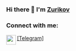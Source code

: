 ### Hi there 👋 I'm <a href="https://github.com/zurikov">Zurikov</a>
### Connect with me:
<a href="https://t.me/zurikov"><img src="https://swimfed23.ru/wp-content/uploads/2022/04/telegram-logo.png" width="26" height="26" align="left">[Telegram]</a>

<!--
**zurikov/zurikov** is a ✨ _special_ ✨ repository because its `README.md` (this file) appears on your GitHub profile.

Here are some ideas to get you started:

- 🔭 I’m currently working on ...
- 🌱 I’m currently learning ...
- 👯 I’m looking to collaborate on ...
- 🤔 I’m looking for help with ...
- 💬 Ask me about ...
- 📫 How to reach me: ...
- 😄 Pronouns: ...
- ⚡ Fun fact: ...
-->

